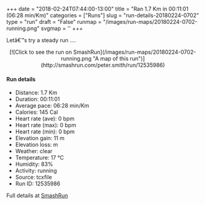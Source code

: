 +++
date = "2018-02-24T07:44:00-13:00"
title = "Ran 1.7 Km in 00:11:01 (06:28 min/Km)"
categories = ["Runs"]
slug = "run-details-20180224-0702"
type = "run"
draft = "False"
runmap = "/images/run-maps/20180224-0702-running.png"
svgmap = '<polyline points="0 60, 2 59, 4 55, 5 53, 6 52, 8 52, 12 53, 14 53, 19 55, 20 55, 22 52, 24 51, 25 51, 28 44, 32 37, 33 36, 34 35, 35 35, 36 35, 40 38, 44 39, 56 47, 63 50, 70 52, 75 53, 76 53, 81 55, 85 55, 87 56, 88 57, 90 62, 91 63, 92 63, 94 62, 99 56, 99 55, 100 55, 97 61, 97 61, 96 64, 96 66">'
+++

Letâ€™s try a steady run ....

<!--more-->

<center>
[![Click to see the run on SmashRun](/images/run-maps/20180224-0702-running.png "A map of this run")](http://smashrun.com/peter.smith/run/12535986)
</center>

#### Run details

* Distance: 1.7 Km
* Duration: 00:11:01
* Average pace: 06:28 min/Km
* Calories: 145 Cal
* Heart rate (ave): 0 bpm
* Heart rate (max): 0 bpm
* Heart rate (min): 0 bpm
* Elevation gain: 11 m
* Elevation loss:  m
* Weather: clear
* Temperature: 17 &deg;C
* Humidity: 83%
* Activity: running
* Source: tcxfile
* Run ID: 12535986

Full details at [SmashRun](http://smashrun.com/peter.smith/run/12535986)